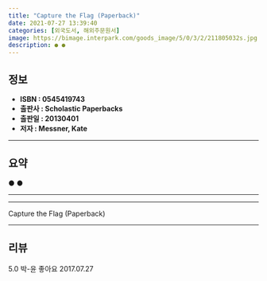 ```yaml
---
title: "Capture the Flag (Paperback)"
date: 2021-07-27 13:39:40
categories: [외국도서, 해외주문원서]
image: https://bimage.interpark.com/goods_image/5/0/3/2/211805032s.jpg
description: ● ●
---
```


## **정보**

- **ISBN : 0545419743**
- **출판사 : Scholastic Paperbacks**
- **출판일 : 20130401**
- **저자 : Messner, Kate**

------



## **요약**

●  ●  

------



------


Capture the Flag (Paperback) 

------


## **리뷰** 

5.0 박-윤 좋아요 2017.07.27 <br/>